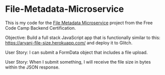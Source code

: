 # File-Metadata-Microservice
This is my code for the <a href="https://www.freecodecamp.org/challenges/file-metadata-microservice">File Metadata Microservice</a> project from the Free Code Camp Backend Certification.

Objective: Build a full stack JavaScript app that is functionally similar to this: https://aryanj-file-size.herokuapp.com/ and deploy it to Glitch.

User Story: I can submit a FormData object that includes a file upload.

User Story: When I submit something, I will receive the file size in bytes within the JSON response.
